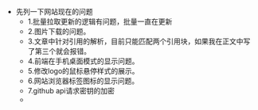 - 先列一下网站现在的问题
	- 1.批量拉取更新的逻辑有问题，批量一直在更新
	- 2.图片下载的问题。
	- 3.文章中针对引用的解析，目前只能匹配两个引用块，如果我在正文中写了第三个就会报错。
	- 4.前端在手机桌面模式的显示问题。
	- 5.修改logo的鼠标悬停样式的展示。
	- 6.网站浏览器标签图标的显示问题。
	- 7.github api请求密钥的加密
	-